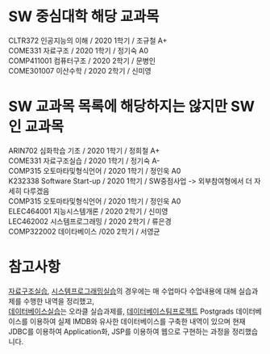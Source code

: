 # SW 중심대학 해당 교과목
CLTR372 인공지능의 이해 / 2020 1학기 / 조규철	A+ \
COME331	자료구조 / 2020 1학기 / 정기숙	A0 \
COMP411001 컴퓨터구조 / 2020 2학기 / 문병인 \
COME301007 이산수학 / 2020 2학기 / 신미영 

# SW 교과목 목록에 해당하지는 않지만 SW인 교과목
ARIN702 심화학습 기초	/ 2020 1학기 / 정희철 A+ \
COME331 자료구조실습 / 2020 1학기 / 정기숙	A- \
COMP315	오토마타및형식언어 / 2020 1학기 / 정인욱 A0 \
K232338	Software Start-up / 2020 1학기 / SW중점사업 -> 외부참여형에서 더 자세히 다루겠음 \
COMP315	오토마타및형식언어 / 2020 1학기 / 정인욱 A0 \
ELEC464001 지능시스템개론 / 2020 2학기 / 신미영 \
LEC462002	시스템프로그래밍 / 2020 2학기 / 류은경 \
COMP322002 데이타베이스 /020 2학기 / 서영균 

# 참고사항
[자료구조실습](https://github.com/kdh7575070/taeha-kang/tree/main/1%20자료구조%20실습), [시스템프로그래밍실습](https://github.com/kdh7575070/taeha-kang/tree/main/2%20시스템프로그래밍%20실습)의 경우에는 매 수업마다 수업내용에 대해 실습과제를 수행한 내역을 정리했고, \
[데이터베이스실습](https://github.com/kdh7575070/taeha-kang/tree/main/3%20데이터베이스%20실습)는 오라클 실습과제를, [데이터베이스팀프로젝트](https://github.com/kdh7575070/taeha-kang/tree/main/3%20데이터베이스%20팀프로젝트) Postgrads 데이터베이스를 이용하여 실제 IMDB와 유사한 데이터베이스를 구축한 내역이 있으며 현재 JDBC를 이용하여 Application화, JSP를 이용하여 웹으로 구현하는 과정을 정리했습니다.
